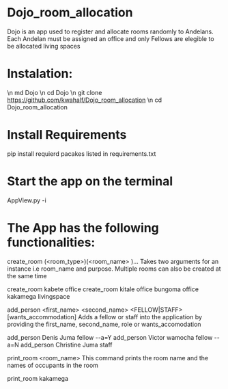 # Dojo_room_allocation
Dojo is an app used to register and allocate rooms randomly to Andelans. Each Andelan must be assigned an office and only Fellows are elegible to be allocated living spaces

# Instalation:

 \n md Dojo
 \n cd Dojo
 \n git clone https://github.com/kwahalf/Dojo_room_allocation
 \n cd Dojo_room_allocation

# Install Requirements

 pip install requierd pacakes listed in requirements.txt

# Start the app on the terminal

  AppView.py -i
  
# The App has the following functionalities:

create_room (<room_type>)(<room_name> )...
Takes two arguments for an instance i.e room_name and purpose. Multiple rooms can also be created at the same time

create_room kabete office
create_room kitale office bungoma office kakamega livingspace

add_person <first_name> <second_name> <FELLOW|STAFF> [wants_accommodation]
Adds a fellow or staff into the application by providing the first_name, second_name, role or wants_accomodation

add_person Denis Juma fellow --a=Y
add_person Victor wamocha fellow --a=N
add_person Christine Juma staff

print_room <room_name>
This command prints the room name and the names of occupants in the room

print_room kakamega
